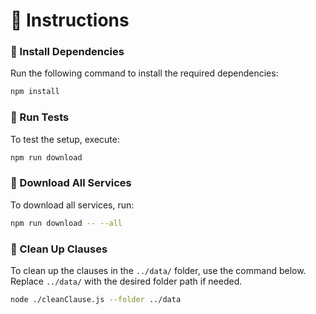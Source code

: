 # 📌 Instructions

### 🔹 Install Dependencies

Run the following command to install the required dependencies:

```bash
npm install
```

### 🔹 Run Tests

To test the setup, execute:

```bash
npm run download
```

### 🔹 Download All Services

To download all services, run:

```bash
npm run download -- --all
```

### 🔹 Clean Up Clauses

To clean up the clauses in the `../data/` folder, use the command below. Replace `../data/` with the desired folder path if needed.

```bash
node ./cleanClause.js --folder ../data
```
